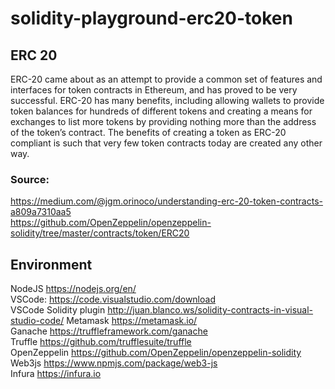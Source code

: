 # solidity-playground-erc20-token

## ERC 20
ERC-20 came about as an attempt to provide a common set of features and interfaces for token contracts in Ethereum, and has proved to be very successful. ERC-20 has many benefits, including allowing wallets to provide token balances for hundreds of different tokens and creating a means for exchanges to list more tokens by providing nothing more than the address of the token’s contract. The benefits of creating a token as ERC-20 compliant is such that very few token contracts today are created any other way.

### Source: 

https://medium.com/@jgm.orinoco/understanding-erc-20-token-contracts-a809a7310aa5  
https://github.com/OpenZeppelin/openzeppelin-solidity/tree/master/contracts/token/ERC20  

## Environment 
NodeJS <https://nodejs.org/en/>  
VSCode: <https://code.visualstudio.com/download>  
VSCode Solidity plugin <http://juan.blanco.ws/solidity-contracts-in-visual-studio-code/>
Metamask <https://metamask.io/>  
Ganache <https://truffleframework.com/ganache>  
Truffle <https://github.com/trufflesuite/truffle>  
OpenZeppelin <https://github.com/OpenZeppelin/openzeppelin-solidity>  
Web3js <https://www.npmjs.com/package/web3-js>  
Infura <https://infura.io>  
